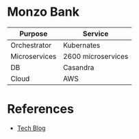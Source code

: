 # Monzo Bank

| Purpose              | Service            |
|---------------|--------------------|
| Orchestrator  | Kubernates         |
| Microservices | 2600 microservices |
| DB            | Casandra           |
| Cloud         | AWS                |

# References
- [Tech Blog](https://monzo.com/blog/technology/2)
